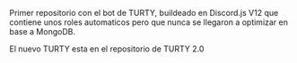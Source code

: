 Primer repositorio con el bot de TURTY, buildeado en Discord.js V12 que contiene unos roles automaticos pero que nunca se llegaron a optimizar en base a MongoDB.

El nuevo TURTY esta en el repositorio de TURTY 2.0
